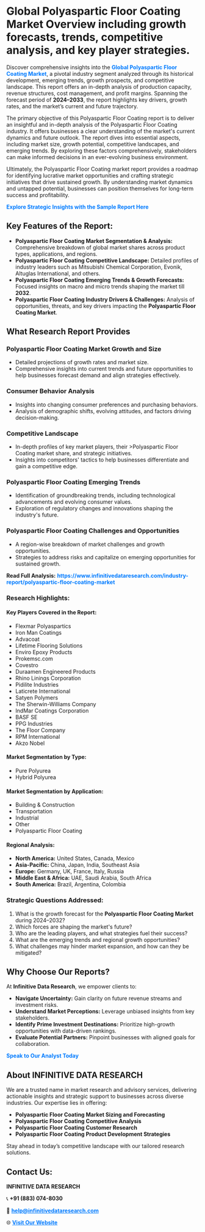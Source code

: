 <h1>Global Polyaspartic Floor Coating Market Overview including growth forecasts, trends, competitive analysis, and key player strategies.</h1>
<p>
Discover comprehensive insights into the 
<a href="https://www.infinitivedataresearch.com/industry-report/polyaspartic-floor-coating-market" rel="dofollow" style="color: #007BFF; text-decoration: none;"><strong>Global Polyaspartic Floor Coating Market</strong></a>, a pivotal industry segment analyzed through its historical development, emerging trends, growth prospects, and competitive landscape. This report offers an in-depth analysis of production capacity, revenue structures, cost management, and profit margins. Spanning the forecast period of <strong>2024–2033</strong>, the report highlights key drivers, growth rates, and the market’s current and future trajectory.
</p>
<p>
The primary objective of this Polyaspartic Floor Coating report is to deliver an insightful and in-depth analysis of the Polyaspartic Floor Coating industry. It offers businesses a clear understanding of the market's current dynamics and future outlook. The report dives into essential aspects, including market size, growth potential, competitive landscapes, and emerging trends. By exploring these factors comprehensively, stakeholders can make informed decisions in an ever-evolving business environment.
</p>
<p>
Ultimately, the Polyaspartic Floor Coating market report provides a roadmap for identifying lucrative market opportunities and crafting strategic initiatives that drive sustained growth. By understanding market dynamics and untapped potential, businesses can position themselves for long-term success and profitability.
</p>
<p>
<a href="https://www.infinitivedataresearch.com/request-sample/reportId=107360" style="color: #007BFF; text-decoration: none;"><strong>Explore Strategic Insights with the Sample Report Here</strong></a>
</p>

<h2>Key Features of the Report:</h2>
<ul>
<li><strong>Polyaspartic Floor Coating Market Segmentation & Analysis:</strong> Comprehensive breakdown of global market shares across product types, applications, and regions.</li>
<li><strong>Polyaspartic Floor Coating Competitive Landscape:</strong> Detailed profiles of industry leaders such as Mitsubishi Chemical Corporation, Evonik, Altuglas International, and others.</li>
<li><strong>Polyaspartic Floor Coating Emerging Trends & Growth Forecasts:</strong> Focused insights on macro and micro trends shaping the market till <strong>2032</strong>.</li>
<li><strong>Polyaspartic Floor Coating Industry Drivers & Challenges:</strong> Analysis of opportunities, threats, and key drivers impacting the <strong>Polyaspartic Floor Coating Market</strong>.</li>
</ul>

<h2>What Research Report Provides</h2>
<h3>Polyaspartic Floor Coating Market Growth and Size</h3>
<ul>
<li>Detailed projections of growth rates and market size.</li>
<li>Comprehensive insights into current trends and future opportunities to help businesses forecast demand and align strategies effectively.</li>
</ul>

<h3>Consumer Behavior Analysis</h3>
<ul>
<li>Insights into changing consumer preferences and purchasing behaviors.</li>
<li>Analysis of demographic shifts, evolving attitudes, and factors driving decision-making.</li>
</ul>

<h3>Competitive Landscape</h3>
<ul>
<li>In-depth profiles of key market players, their >Polyaspartic Floor Coating market share, and strategic initiatives.</li>
<li>Insights into competitors' tactics to help businesses differentiate and gain a competitive edge.</li>
</ul>

<h3>Polyaspartic Floor Coating Emerging Trends</h3>
<ul>
<li>Identification of groundbreaking trends, including technological advancements and evolving consumer values.</li>
<li>Exploration of regulatory changes and innovations shaping the industry's future.</li>
</ul>

<h3>Polyaspartic Floor Coating Challenges and Opportunities</h3>
<ul>
<li>A region-wise breakdown of market challenges and growth opportunities.</li>
<li>Strategies to address risks and capitalize on emerging opportunities for sustained growth.</li>
</ul>
<p><strong>Read Full Analysis:</strong> <a href="https://www.infinitivedataresearch.com/industry-report/polyaspartic-floor-coating-market" rel="dofollow" style="color: #007BFF; text-decoration: none;"><strong>https://www.infinitivedataresearch.com/industry-report/polyaspartic-floor-coating-market</strong></a></p>
<h3>Research Highlights:</h3>
<h4>Key Players Covered in the Report:</h4>
<ul><li>Flexmar Polyaspartics</li><li>Iron Man Coatings</li><li>Advacoat</li><li>Lifetime Flooring Solutions</li><li>Enviro Epoxy Products</li><li>Prokemsc.com</li><li>Covestro</li><li>Duraamen Engineered Products</li><li>Rhino Linings Corporation</li><li>Pidilite Industries</li><li>Laticrete International</li><li>Satyen Polymers</li><li>The Sherwin-Williams Company</li><li>IndMar Coatings Corporation</li><li>BASF SE</li><li>PPG Industries</li><li>The Floor Company</li><li>RPM International</li><li>Akzo Nobel</li></ul>
<h4>Market Segmentation by Type:</h4>
<ul><li>Pure Polyurea</li><li>Hybrid Polyurea</li></ul>
<h4>Market Segmentation by Application:</h4>
<ul><li>Building &amp; Construction</li><li>Transportation</li><li>Industrial</li><li>Other</li><li>Polyaspartic Floor Coating</li></ul>

<h4>Regional Analysis:</h4>
<ul>
<li><strong>North America:</strong> United States, Canada, Mexico</li>
<li><strong>Asia-Pacific:</strong> China, Japan, India, Southeast Asia</li>
<li><strong>Europe:</strong> Germany, UK, France, Italy, Russia</li>
<li><strong>Middle East & Africa:</strong> UAE, Saudi Arabia, South Africa</li>
<li><strong>South America:</strong> Brazil, Argentina, Colombia</li>
</ul>

<h3>Strategic Questions Addressed:</h3>
<ol>
<li>What is the growth forecast for the <strong>Polyaspartic Floor Coating Market</strong> during 2024–2032?</li>
<li>Which forces are shaping the market's future?</li>
<li>Who are the leading players, and what strategies fuel their success?</li>
<li>What are the emerging trends and regional growth opportunities?</li>
<li>What challenges may hinder market expansion, and how can they be mitigated?</li>
</ol>

<h2>Why Choose Our Reports?</h2>
<p>At <strong>Infinitive Data Research</strong>, we empower clients to:</p>
<ul>
<li><strong>Navigate Uncertainty:</strong> Gain clarity on future revenue streams and investment risks.</li>
<li><strong>Understand Market Perceptions:</strong> Leverage unbiased insights from key stakeholders.</li>
<li><strong>Identify Prime Investment Destinations:</strong> Prioritize high-growth opportunities with data-driven rankings.</li>
<li><strong>Evaluate Potential Partners:</strong> Pinpoint businesses with aligned goals for collaboration.</li>
</ul>
<p><a href="https://www.infinitivedataresearch.com/industry-report/polyaspartic-floor-coating-market" rel="dofollow" style="color: #007BFF; text-decoration: none;"><strong>Speak to Our Analyst Today</strong></a></p>

<h2>About INFINITIVE DATA RESEARCH</h2>
<p>We are a trusted name in market research and advisory services, delivering actionable insights and strategic support to businesses across diverse industries. Our expertise lies in offering:</p>
<ul>
<li><strong>Polyaspartic Floor Coating Market Sizing and Forecasting</strong></li>
<li><strong>Polyaspartic Floor Coating Competitive Analysis</strong></li>
<li><strong>Polyaspartic Floor Coating Customer Research</strong></li>
<li><strong>Polyaspartic Floor Coating Product Development Strategies</strong></li>
</ul>
<p>Stay ahead in today’s competitive landscape with our tailored research solutions.</p>

<h2>Contact Us:</h2>
<p><strong>INFINITIVE DATA RESEARCH</strong></p>
<p>📞 <strong>+91 (883) 074-8030</strong></p>
<p>📧 <strong><a href="mailto:help@infinitivedataresearch.com" style="color: #007BFF;">help@infinitivedataresearch.com</a></strong></p>
<p>🌐 <strong><a href="https://www.infinitivedataresearch.com" rel="dofollow" style="color: #007BFF;">Visit Our Website</a></strong></p>